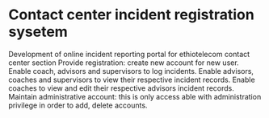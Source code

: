 # Contact center incident registration sysetem
Development of online incident reporting portal for ethiotelecom contact center section
Provide registration: create new account for new user.
Enable coach, advisors and supervisors to log incidents.
Enable advisors, coaches and supervisors to view their respective incident records.
Enable coaches to view and edit their respective advisors incident records.
 Maintain administrative account:  this is only access able with administration privilege in order to add, delete accounts.
